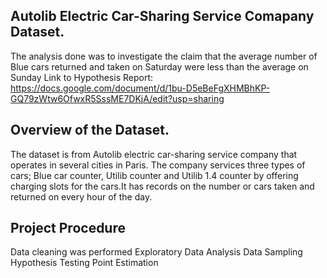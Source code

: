 ## Autolib Electric Car-Sharing Service Comapany Dataset.
The analysis done was to investigate the claim that the average number of Blue cars returned and taken on Saturday were less than the average on Sunday 
Link to Hypothesis Report: https://docs.google.com/document/d/1bu-D5eBeFgXHMBhKP-GQ79zWtw6OfwxR5SssME7DKjA/edit?usp=sharing

## Overview of the Dataset.
The dataset is from Autolib electric car-sharing service company that operates in several cities in Paris. The company services three types of cars; Blue car counter, Utilib counter and Utilib 1.4 counter by offering charging slots for the cars.It has records on the number or cars taken and returned on every hour of the day.

## Project Procedure 
Data cleaning was performed 
Exploratory Data Analysis 
Data Sampling 
Hypothesis Testing
Point Estimation 
